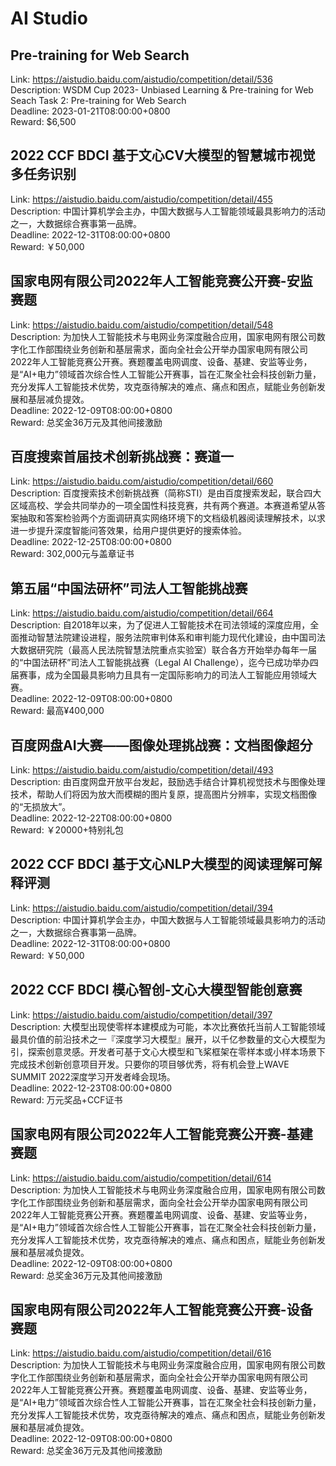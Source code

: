 # AI Studio



## Pre-training for Web Search

Link: https://aistudio.baidu.com/aistudio/competition/detail/536  
Description: WSDM Cup 2023- Unbiased Learning & Pre-training for Web Seach
Task 2: Pre-training for Web Search  
Deadline: 2023-01-21T08:00:00+0800  
Reward: $6,500  


## 2022 CCF BDCI 基于文心CV大模型的智慧城市视觉多任务识别

Link: https://aistudio.baidu.com/aistudio/competition/detail/455  
Description: 中国计算机学会主办，中国大数据与人工智能领域最具影响力的活动之一，大数据综合赛事第一品牌。  
Deadline: 2022-12-31T08:00:00+0800  
Reward: ￥50,000  


## 国家电网有限公司2022年人工智能竞赛公开赛-安监赛题

Link: https://aistudio.baidu.com/aistudio/competition/detail/548  
Description: 为加快人工智能技术与电网业务深度融合应用，国家电网有限公司数字化工作部围绕业务创新和基层需求，面向全社会公开举办国家电网有限公司2022年人工智能竞赛公开赛。赛题覆盖电网调度、设备、基建、安监等业务，是“AI+电力”领域首次综合性人工智能公开赛事，旨在汇聚全社会科技创新力量，充分发挥人工智能技术优势，攻克亟待解决的难点、痛点和困点，赋能业务创新发展和基层减负提效。  
Deadline: 2022-12-09T08:00:00+0800  
Reward: 总奖金36万元及其他间接激励  


## 百度搜索首届技术创新挑战赛：赛道一

Link: https://aistudio.baidu.com/aistudio/competition/detail/660  
Description: 百度搜索技术创新挑战赛（简称STI）是由百度搜索发起，联合四大区域高校、学会共同举办的一项全国性科技竞赛，共有两个赛道。本赛道希望从答案抽取和答案检验两个方面调研真实网络环境下的文档级机器阅读理解技术，以求进一步提升深度智能问答效果，给用户提供更好的搜索体验。  
Deadline: 2022-12-25T08:00:00+0800  
Reward: 302,000元与盖章证书  


## 第五届“中国法研杯”司法人工智能挑战赛

Link: https://aistudio.baidu.com/aistudio/competition/detail/664  
Description: 自2018年以来，为了促进人工智能技术在司法领域的深度应用，全面推动智慧法院建设进程，服务法院审判体系和审判能力现代化建设，由中国司法大数据研究院（最高人民法院智慧法院重点实验室）联合各方开始举办每年一届的“中国法研杯”司法人工智能挑战赛（Legal AI Challenge），迄今已成功举办四届赛事，成为全国最具影响力且具有一定国际影响力的司法人工智能应用领域大赛。  
Deadline: 2022-12-09T08:00:00+0800  
Reward: 最高¥400,000  


## 百度网盘AI大赛——图像处理挑战赛：文档图像超分

Link: https://aistudio.baidu.com/aistudio/competition/detail/493  
Description: 由百度网盘开放平台发起，鼓励选手结合计算机视觉技术与图像处理技术，帮助人们将因为放大而模糊的图片复原，提高图片分辨率，实现文档图像的“无损放大”。  
Deadline: 2022-12-22T08:00:00+0800  
Reward: ￥20000+特别礼包  


## 2022 CCF BDCI 基于文心NLP大模型的阅读理解可解释评测

Link: https://aistudio.baidu.com/aistudio/competition/detail/394  
Description: 中国计算机学会主办，中国大数据与人工智能领域最具影响力的活动之一，大数据综合赛事第一品牌。  
Deadline: 2022-12-31T08:00:00+0800  
Reward: ￥50,000  


## 2022 CCF BDCI 模心智创-文心大模型智能创意赛

Link: https://aistudio.baidu.com/aistudio/competition/detail/397  
Description: 大模型出现使零样本建模成为可能，本次比赛依托当前人工智能领域最具价值的前沿技术之一『深度学习大模型』展开，以千亿参数量的文心大模型为引，探索创意灵感。开发者可基于文心大模型和飞桨框架在零样本或小样本场景下完成技术创新创意项目开发。只要你的项目够优秀，将有机会登上WAVE SUMMIT 2022深度学习开发者峰会现场。  
Deadline: 2022-12-23T08:00:00+0800  
Reward: 万元奖品+CCF证书  


## 国家电网有限公司2022年人工智能竞赛公开赛-基建赛题

Link: https://aistudio.baidu.com/aistudio/competition/detail/614  
Description: 为加快人工智能技术与电网业务深度融合应用，国家电网有限公司数字化工作部围绕业务创新和基层需求，面向全社会公开举办国家电网有限公司2022年人工智能竞赛公开赛。赛题覆盖电网调度、设备、基建、安监等业务，是“AI+电力”领域首次综合性人工智能公开赛事，旨在汇聚全社会科技创新力量，充分发挥人工智能技术优势，攻克亟待解决的难点、痛点和困点，赋能业务创新发展和基层减负提效。  
Deadline: 2022-12-09T08:00:00+0800  
Reward: 总奖金36万元及其他间接激励  


## 国家电网有限公司2022年人工智能竞赛公开赛-设备赛题

Link: https://aistudio.baidu.com/aistudio/competition/detail/616  
Description: 为加快人工智能技术与电网业务深度融合应用，国家电网有限公司数字化工作部围绕业务创新和基层需求，面向全社会公开举办国家电网有限公司2022年人工智能竞赛公开赛。赛题覆盖电网调度、设备、基建、安监等业务，是“AI+电力”领域首次综合性人工智能公开赛事，旨在汇聚全社会科技创新力量，充分发挥人工智能技术优势，攻克亟待解决的难点、痛点和困点，赋能业务创新发展和基层减负提效。  
Deadline: 2022-12-09T08:00:00+0800  
Reward: 总奖金36万元及其他间接激励  

